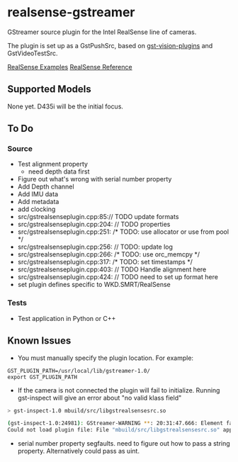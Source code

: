 # realsense-gstreamer

GStreamer source plugin for the Intel RealSense line of cameras. 

The plugin is set up as a GstPushSrc, based on [gst-vision-plugins](https://github.com/joshdoe/gst-plugins-vision) and GstVideoTestSrc.

[RealSense Examples](https://github.com/IntelRealSense/librealsense/tree/master/examples)
[RealSense Reference](https://dev.intelrealsense.com/docs/api-architecture)

## Supported Models
None yet. D435i will be the initial focus.

## To Do
### Source
- Test alignment property
    - need depth data first
- Figure out what's wrong with serial number property
- Add Depth channel
- Add IMU data
- Add metadata
- add clocking
- src/gstrealsenseplugin.cpp:85:// TODO update formats
- src/gstrealsenseplugin.cpp:204:    // TODO properties
- src/gstrealsenseplugin.cpp:251:  /* TODO: use allocator or use from pool */
- src/gstrealsenseplugin.cpp:256:  // TODO: update log
- src/gstrealsenseplugin.cpp:266:  /* TODO: use orc_memcpy */
- src/gstrealsenseplugin.cpp:317:  /* TODO: set timestamps */
- src/gstrealsenseplugin.cpp:403:      // TODO Handle alignment here
- src/gstrealsenseplugin.cpp:424:      // TODO need to set up format here
- set plugin defines specific to WKD.SMRT/RealSense
### Tests
- Test application in Python or C++

## Known Issues
- You must manually specify the plugin location. For example:
```
GST_PLUGIN_PATH=/usr/local/lib/gstreamer-1.0/
export GST_PLUGIN_PATH
```
- If the camera is not connected the plugin will fail to initialize. Running gst-inspect will give an error about "no valid klass field"

```bash
> gst-inspect-1.0 mbuild/src/libgstrealsensesrc.so

(gst-inspect-1.0:24981): GStreamer-WARNING **: 20:31:47.666: Element factory metadata for 'realsensesrc' has no valid klass field
Could not load plugin file: File "mbuild/src/libgstrealsensesrc.so" appears to be a GStreamer plugin, but it failed to initialize
```
- serial number property segfaults. need to figure out how to pass a string property. Alternatively could pass as uint.
